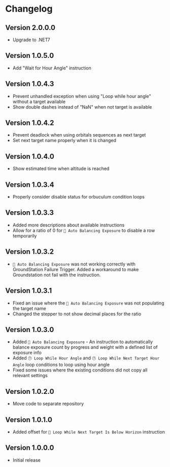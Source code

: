 ﻿# Changelog

## Version 2.0.0.0
- Upgrade to .NET7

## Version 1.0.5.0
- Add "Wait for Hour Angle" instruction

## Version 1.0.4.3
- Prevent unhandled exception when using "Loop while hour angle" without a target available
- Show double dashes instead of "NaN" when not target is available

## Version 1.0.4.2
- Prevent deadlock when using orbitals sequences as next target
- Set next target name properly when it is changed

## Version 1.0.4.0
- Show estimated time when altitude is reached

## Version 1.0.3.4
- Properly consider disable status for orbuculum condition loops

## Version 1.0.3.3
- Added more descriptions about available instructions
- Allow for a ratio of 0 for `🧙 Auto Balancing Exposure` to disable a row temporarily

## Version 1.0.3.2
- `🧙 Auto Balancing Exposure` was not working correctly with GroundStation Failure Trigger. Added a workaround to make Groundstation not fail with the instruction.

## Version 1.0.3.1
- Fixed an issue where the `🧙 Auto Balancing Exposure` was not populating the target name
- Changed the stepper to not show decimal places for the ratio

## Version 1.0.3.0
- Added `🧙 Auto Balancing Exposure` - An instruction to automatically balance exposure count by progress and weight with a defined list of exposure info
- Added `🕑 Loop While Hour Angle` and `🕑 Loop While Next Target Hour Angle` loop conditions to loop using hour angle
- Fixed some issues where the existing conditions did not copy all relevant settings

## Version 1.0.2.0
- Move code to separate repository

## Version 1.0.1.0

- Added offset for `🔮 Loop While Next Target Is Below Horizon` instruction

## Version 1.0.0.0

- Initial release